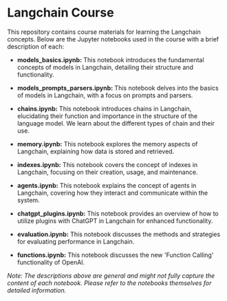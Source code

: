 # Langchain Course

This repository contains course materials for learning the Langchain concepts. Below are the Jupyter notebooks used in the course with a brief description of each:

- **models_basics.ipynb:** This notebook introduces the fundamental concepts of models in Langchain, detailing their structure and functionality.

- **models_prompts_parsers.ipynb:** This notebook delves into the basics of models in Langchain, with a focus on prompts and parsers.

- **chains.ipynb:** This notebook introduces chains in Langchain, elucidating their function and importance in the structure of the language model. We learn about the different types of chain and their use.

- **memory.ipynb:** This notebook explores the memory aspects of Langchain, explaining how data is stored and retrieved.

- **indexes.ipynb:** This notebook covers the concept of indexes in Langchain, focusing on their creation, usage, and maintenance.

- **agents.ipynb:** This notebook explains the concept of agents in Langchain, covering how they interact and communicate within the system.

- **chatgpt_plugins.ipynb:** This notebook provides an overview of how to utilize plugins with ChatGPT in Langchain for enhanced functionality.

- **evaluation.ipynb:** This notebook discusses the methods and strategies for evaluating performance in Langchain.

- **functions.ipynb:** This notebook discusses the new 'Function Calling' functionality of OpenAI.

_Note: The descriptions above are general and might not fully capture the content of each notebook. Please refer to the notebooks themselves for detailed information._
